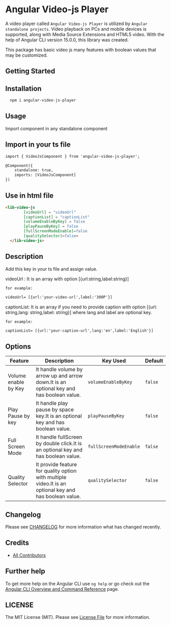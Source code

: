 # Angular Video-js Player

A video player called `Angular Video-js Player` is utilized by `Angular standalone projects`. Video playback on PCs and mobile devices is supported, along with Media Source Extensions and HTML5 video. With the help of Angular CLI version 15.0.0, this library was created.

This package has basic video js many features with boolean values that may be customized.

## Getting Started

## Installation

```html
  npm i angular-video-js-player
```

## Usage

Import component in any standalone component

## Import in your ts file

```html
import { VideoJsComponent } from 'angular-video-js-player';

@Component({
    standalone: true,
    imports: [VideoJsComponent]
})
```

## Use in html file

```html
<lib-video-js
        [videoUrl] = "videoUrl"
        [captionList] = "captionList"
        [volumeEnableByKey] = false
        [playPauseByKey] = false
        [fullScreenModeEnable]=false
        [qualitySelector]=false>
  </lib-video-js>
```

## Description

Add this key in your ts file and assign value.

videoUrl : It is an array with option [{url:string,label:string}]

```for example:```
```html
videoUrl= [{url:'your-video-url',label:'300P'}]
```

captionList: It is an array if you need to provide caption with option [{url: string,lang: string,label: string}] where lang and label are optional key.

```for example:```
```html
captionList= [{url:'your-caption-url',lang:'en',label:'English'}]
```

## Options
 <table>
    <thead>
      <tr>
        <th>Feature</th>
        <th>Description</th>
        <th>Key Used</th>
        <th>Default</th>
      </tr>
    </thead>
    <tbody>
        <tr>
            <td>Volume enable by Key </td>
            <td>It handle volume by arrow up and arrow down.It is an optional key and has boolean value.</td>
            <td><code>volumeEnableByKey</code></td>
            <td><code>false</code></td>
        </tr>
        <tr>
            <td>Play Pause by key</td>
            <td>It handle play pause by space key.It is an optional key and has boolean value.</td>
            <td><code>playPauseByKey</code></td>
            <td><code>false</code></td>
        </tr>
         <tr>
            <td>Full Screen Mode</td>
            <td>It handle fullScreen by double click.It is an optional key and has boolean value.</td>
            <td><code>fullScreenModeEnable</code></td>
            <td><code>false</code></td>
        </tr>
         <tr>
            <td>Quality Selector</td>
            <td>It provide feature for quality option with multiple video.It is an optional key and has boolean value.</td>
            <td><code>qualitySelector</code></td>
            <td><code>false</code></td>
        </tr>
    </tbody>
  </table>

## Changelog

Please see [CHANGELOG](CHANGELOG.md) for more information what has changed recently.

## Credits

- [All Contributors](https://github.com/vc-nishtha/video-js/graphs/contributors)

## Further help

To get more help on the Angular CLI use `ng help` or go check out the [Angular CLI Overview and Command Reference](https://angular.io/cli) page.

## LICENSE

The MIT License (MIT). Please see [License File](https://github.com/vc-nishtha/video-js/blob/main/LICENSE) for more information.
